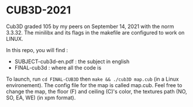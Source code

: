 # CUB3D-2021
Cub3D graded 105 by my peers on September 14, 2021 with the norm 3.3.32. The minilibx and its flags in the makefile are configured to work on LINUX. 

In this repo, you will find :
- SUBJECT-cub3d-en.pdf : the subject in english
- FINAL-cub3d : where all the code is

To launch, run `cd FINAL-CUB3D` then `make && ./cub3D map.cub` (in a Linux environement). The config file for the map is called map.cub. Feel free to change the map, the floor (F) and ceiling (C)'s color, the textures path (NO, SO, EA, WE) (in xpm format).
